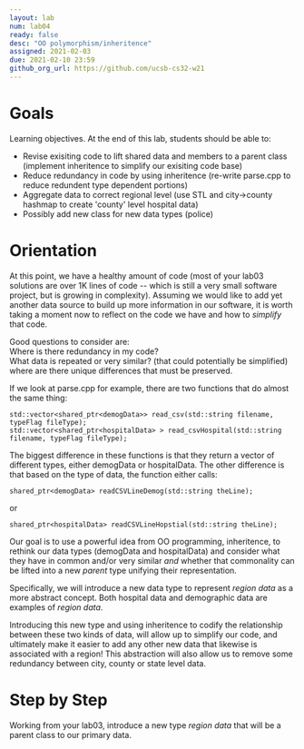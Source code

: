 ```yaml
---
layout: lab
num: lab04	
ready: false
desc: "OO polymorphism/inheritence"
assigned: 2021-02-03 
due: 2021-02-10 23:59
github_org_url: https://github.com/ucsb-cs32-w21
---
```


Goals
=====

Learning objectives. At the end of this lab, students should be able to:

-  Revise exisiting code to lift shared data and members to a parent class (implement inheritence to simplify our exisiting code base)
-  Reduce redundancy in code by using inheritence (re-write parse.cpp to reduce redundent type dependent portions)
-  Aggregate data to correct regional level (use STL and city->county hashmap to create 'county' level hospital data)
-  Possibly add new class for new data types (police)


Orientation
============
At this point, we have a healthy amount of code (most of your lab03 solutions are over 1K lines of code -- which is still a very small software project, but 
is growing in complexity).  Assuming we would like to add yet another data source to build up more information in our software, it is worth taking a moment now
to reflect on the code we have and how to *simplify* that code.

Good questions to consider are: <br>
Where is there redundancy in my code?<br>
What data is repeated or very similar? (that could potentially be simplified)<br>
where are there unique differences that must be preserved.

If we look at parse.cpp for example, there are two functions that do almost the same thing:
```
std::vector<shared_ptr<demogData>> read_csv(std::string filename, typeFlag fileType);
std::vector<shared_ptr<hospitalData> > read_csvHospital(std::string filename, typeFlag fileType);
```
The biggest difference in these functions is that they return a vector of different types, either demogData or hospitalData.  The other difference is that based
on the type of data, the function either calls:
```
shared_ptr<demogData> readCSVLineDemog(std::string theLine);
```
or
```
shared_ptr<hospitalData> readCSVLineHopstial(std::string theLine);
```

Our goal is to use a powerful idea from OO programming, inheritence, to rethink our data types (demogData and hospitalData) and consider what they
have in common and/or very similar *and* whether that commonality can be lifted into a new *parent* type unifying their representation.  

Specifically,
we will introduce a new data type to represent *region data* as a more abstract concept.  Both hospital data and demographic data are examples of *region data*.

Introducing this new type and using inheritence to codify the relationship between these two kinds of data, will allow up to simplify our code, 
and ultimately
make it easier to add any other new data that likewise is associated with a region!  This abstraction will also allow us to remove some redundancy 
between city, county or state level data.


Step by Step
============

Working from your lab03, introduce a new type *region data* that will be a parent class to our primary data.


